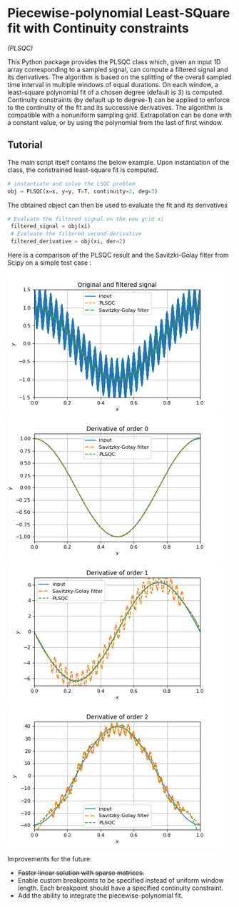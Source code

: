 # **P**iecewise-polynomial **L**east-**SQ**uare fit with **C**ontinuity constraints
*(PLSQC)*

This Python package provides the PLSQC class which, given an input 1D array corresponding to a sampled signal, can compute a filtered signal and its derivatives.
The algorithm is based on the splitting of the overall sampled time interval in multiple windows of equal durations. On each window, a least-square polynomial fit of a chosen degree (default is 3) is computed. Continuity constraints (by default up to degree-1) can be applied to enforce to the continuity of the fit and its successive derivatives. The algorithm is compatible with a nonuniform sampling grid.
Extrapolation can be done with a constant value, or by using the polynomial from the last of first window.

## Tutorial
The main script itself contains the below example.
Upon instantiation of the class, the constrained least-square fit is computed.
```python
# instantiate and solve the LSQC problem
obj = PLSQC(x=x, y=y, T=T, continuity=2, deg=3)
```
The obtained object can then be used to evaluate the fit and its derivatives
```python
# Evaluate the filtered signal on the new grid xi
 filtered_signal = obj(xi)
 # Evaluate the filtered second-derivative
 filtered_derivative = obj(xi, der=2)
```

Here is a comparison of the PLSQC result and the Savitzki-Golay filter from Scipy on a simple test case :

![signal and filter](img/filtering.png)
![first derivative](img/deriv_order0.png)
![second derivative](img/deriv_order1.png)
![third derivative](img/deriv_order2.png)

Improvements for the future:
* ~~Faster linear solution with sparse matrices.~~
* Enable custom breakpoints to be specified instead of uniform window length. Each breakpoint should have a specified continuity constraint.
* Add the ability to integrate the piecewise-polynomial fit.
